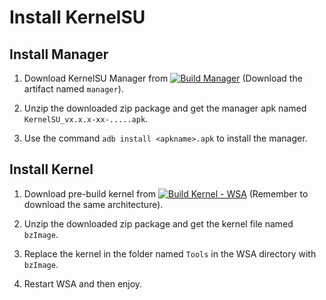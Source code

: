 # Install KernelSU

## Install Manager

1. Download KernelSU Manager from [![Build Manager](https://github.com/tiann/KernelSU/actions/workflows/build-manager.yml/badge.svg?event=push)](https://github.com/tiann/KernelSU/actions/workflows/build-manager.yml?query=event%3Apush+is%3Acompleted+branch%3Amain) (Download the artifact named `manager`).

1. Unzip the downloaded zip package and get the manager apk named `KernelSU_vx.x.x-xx-.....apk`.

1. Use the command `adb install <apkname>.apk` to install the manager.

## Install Kernel

1. Download pre-build kernel from [![Build Kernel - WSA](https://github.com/tiann/KernelSU/actions/workflows/build-kernel-wsa.yml/badge.svg?event=push)](https://github.com/tiann/KernelSU/actions/workflows/build-kernel-wsa.yml?query=branch%3Amain+event%3Apush+is%3Acompleted) (Remember to download the same architecture).

1. Unzip the downloaded zip package and get the kernel file named `bzImage`.

1. Replace the kernel in the folder named `Tools` in the WSA directory with `bzImage`.

1. Restart WSA and then enjoy.

